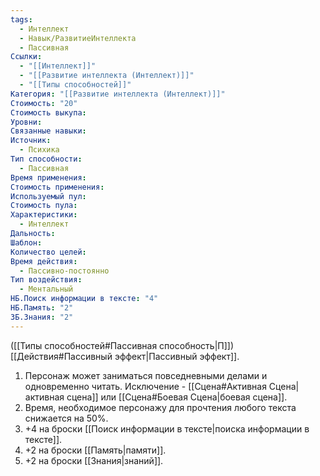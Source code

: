 ```yaml
---
tags:
  - Интеллект
  - Навык/РазвитиеИнтеллекта
  - Пассивная
Ссылки:
  - "[[Интеллект]]"
  - "[[Развитие интеллекта (Интеллект)]]"
  - "[[Типы способностей]]"
Категория: "[[Развитие интеллекта (Интеллект)]]"
Стоимость: "20"
Стоимость выкупа: 
Уровни: 
Связанные навыки: 
Источник:
  - Психика
Тип способности:
  - Пассивная
Время применения: 
Стоимость применения: 
Используемый пул: 
Стоимость пула: 
Характеристики:
  - Интеллект
Дальность: 
Шаблон: 
Количество целей: 
Время действия:
  - Пассивно-постоянно
Тип воздействия:
  - Ментальный
НБ.Поиск информации в тексте: "4"
НБ.Память: "2"
ЗБ.Знания: "2"
---
```

([[Типы способностей#Пассивная способность|П]]) [[Действия#Пассивный эффект|Пассивный эффект]]. 

1. Персонаж может заниматься повседневными делами и одновременно читать. Исключение - [[Сцена#Активная Сцена|активная сцена]] или [[Сцена#Боевая Сцена|боевая сцена]].
2. Время, необходимое персонажу для прочтения любого текста снижается на 50%. 
3. +4 на броски [[Поиск информации в тексте|поиска информации в тексте]].
4. +2 на броски [[Память|памяти]].
5. +2 на броски [[Знания|знаний]].